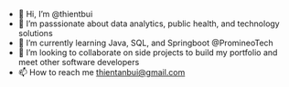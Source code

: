 - 👋 Hi, I’m @thientbui
- 👀 I’m passsionate about data analytics, public health, and technology solutions
- 🌱 I’m currently learning Java, SQL, and Springboot @PromineoTech
- 💞️ I’m looking to collaborate on side projects to build my portfolio and meet other software developers 
- 📫 How to reach me thientanbui@gmail.com

<!---
thientbui/thientbui is a ✨ special ✨ repository because its `README.md` (this file) appears on your GitHub profile.
You can click the Preview link to take a look at your changes.
--->
